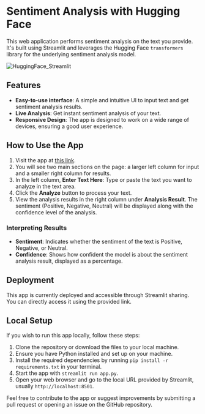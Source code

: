 # Sentiment Analysis with Hugging Face

This web application performs sentiment analysis on the text you provide. It's built using Streamlit and leverages the Hugging Face `transformers` library for the underlying sentiment analysis model.

![HuggingFace_Streamlit](https://miro.medium.com/v2/resize:fit:1200/1*HI4Kj_HQ-JYQHlLD-KSkDw.jpeg)

## Features

- **Easy-to-use interface**: A simple and intuitive UI to input text and get sentiment analysis results.
- **Live Analysis**: Get instant sentiment analysis of your text.
- **Responsive Design**: The app is designed to work on a wide range of devices, ensuring a good user experience.

## How to Use the App

1. Visit the app at [this link](https://sentiment-analysis-with-app-and-hugging-face-znsubeqzcfyqkqsbt.streamlit.app/).
2. You will see two main sections on the page: a larger left column for input and a smaller right column for results.
3. In the left column, **Enter Text Here**: Type or paste the text you want to analyze in the text area.
4. Click the **Analyze** button to process your text.
5. View the analysis results in the right column under **Analysis Result**. The sentiment (Positive, Negative, Neutral) will be displayed along with the confidence level of the analysis.

### Interpreting Results

- **Sentiment**: Indicates whether the sentiment of the text is Positive, Negative, or Neutral.
- **Confidence**: Shows how confident the model is about the sentiment analysis result, displayed as a percentage.

## Deployment

This app is currently deployed and accessible through Streamlit sharing. You can directly access it using the provided link.

## Local Setup

If you wish to run this app locally, follow these steps:

1. Clone the repository or download the files to your local machine.
2. Ensure you have Python installed and set up on your machine.
3. Install the required dependencies by running `pip install -r requirements.txt` in your terminal.
4. Start the app with `streamlit run app.py`.
5. Open your web browser and go to the local URL provided by Streamlit, usually `http://localhost:8501`.

Feel free to contribute to the app or suggest improvements by submitting a pull request or opening an issue on the GitHub repository.
